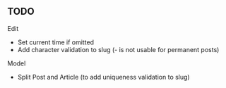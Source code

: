 ## TODO

Edit 

- Set current time if omitted
- Add character validation to slug (- is not usable for permanent posts)

Model

- Split Post and Article (to add uniqueness validation to slug)
